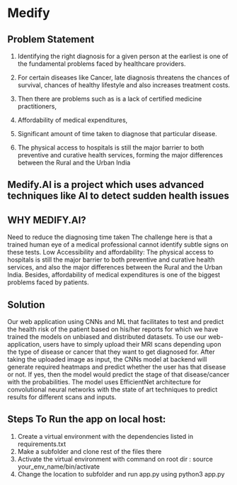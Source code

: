 # Medify
## Problem Statement
1. Identifying the right diagnosis for a given person at the earliest is one of the fundamental problems faced by healthcare providers.

2. For certain diseases like Cancer, late diagnosis threatens the chances of survival, chances of healthy lifestyle and also increases treatment costs.

3. Then there are problems such as is a lack of certified medicine practitioners,

4. Affordability of medical expenditures,

5. Significant amount of time taken to diagnose that particular disease. 

6. The physical access to hospitals is still the major barrier to both preventive and curative health services, forming the major differences between the Rural and the Urban India

## Medify.AI is a project which uses advanced techniques like AI to detect sudden health issues
 

## WHY MEDIFY.AI? 
 
Need to reduce the diagnosing time taken
The challenge here is that a trained human eye of a medical professional cannot identify subtle signs on these tests.
Low Accessibility and affordability:
The physical access to hospitals is still the major barrier to both preventive and curative health services, and also the major differences between the Rural and the Urban India. Besides, affordability of medical expenditures is one of the biggest problems faced by patients.

## Solution
Our web application using CNNs and ML that facilitates to test and predict the health risk of the patient based on his/her reports for which we have trained the models on unbiased and distributed datasets. 
To use our web-application, users have to simply upload their MRI scans depending upon the type of disease or cancer that they want to get diagnosed for. 
After taking the uploaded image as input, the CNNs model at backend will generate required heatmaps and predict whether the user has that disease or not. 
If yes, then the model would predict the stage of that disease/cancer with the probabilities. 
The model uses EfficientNet architecture for convolutional neural networks with the state of art techniques to predict results for different scans and inputs.

## Steps To Run the app on local host:

1. Create a virtual environment with the dependencies listed in requirements.txt
2. Make a subfolder and clone rest of the files there
3. Activate the virtual environment with command on root dir : source your_env_name/bin/activate
4. Change the location to subfolder and run app.py using python3 app.py


